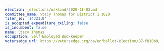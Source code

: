```yaml
---
election: _elections/oakland/2020-11-03.md
committee_name: Stacy Thomas for District 1 2020
filer_id: '1432118'
is_accepted_expenditure_ceiling: false
is_incumbent: false
name: Stacy Thomas
occupation: Self-Employed Bookkeeper
votersedge_url: https://votersedge.org/ca/en/ballot/election/87-f810b9/address/null/zip/94611/contests/contest/21295/candidate/151495?&cty=ca%2falm&date=2020-11-03
---
```

